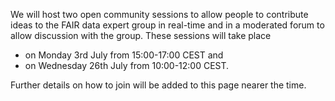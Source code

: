 We will host two open community sessions to allow people to contribute ideas to the FAIR data expert group in real-time and in a moderated forum to allow discussion with the group. These sessions will take place 
- on Monday 3rd July from 15:00-17:00 CEST and 
- on Wednesday 26th July from 10:00-12:00 CEST.

Further details on how to join will be added to this page nearer the time.
